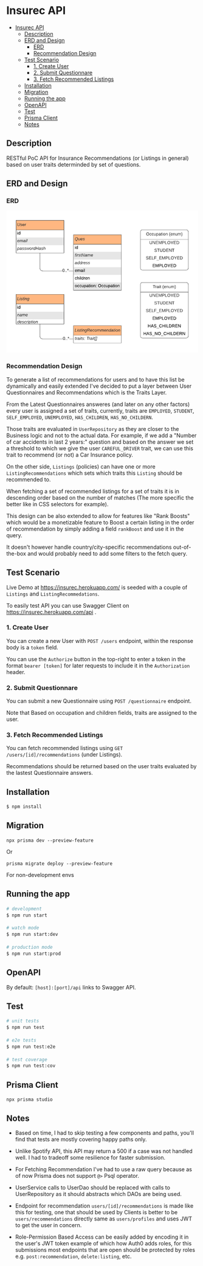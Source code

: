 # Insurec API

- [Insurec API](#insurec-api)
  * [Description](#description)
  * [ERD and Design](#erd-and-design)
    + [ERD](#erd)
    + [Recommendation Design](#recommendation-design)
  * [Test Scenario](#test-scenario)
    + [1. Create User](#1-create-user)
    + [2. Submit Questionnare](#2-submit-questionnare)
    + [3. Fetch Recommended Listings](#3-fetch-recommended-listings)
  * [Installation](#installation)
  * [Migration](#migration)
  * [Running the app](#running-the-app)
  * [OpenAPI](#openapi)
  * [Test](#test)
  * [Prisma Client](#prisma-client)
  * [Notes](#notes)

## Description

RESTful PoC API for Insurance Recommendations (or Listings in general) based on user traits determinded by set of questions.

## ERD and Design

### ERD

![alt text](./ERD.png "ERD")

### Recommendation Design
To generate a list of recommendations for users and to have this list be dynamically and easily extended I've decided to put a layer between User Questionnaires and Recommendations which is the Traits Layer.

From the Latest Questionnaires answeres (and later on any other factors) every user is assigned a set of traits, currently, traits are `EMPLOYED`, `STUDENT`, `SELF_EMPLOYED`, `UNEMPLOYED`, `HAS_CHILDREN`, `HAS_NO_CHILDERN`.

Those traits are evaluated in `UserRepository` as they are closer to the Business logic and not to the actual data. For example, if we add a "Number of car accidents in last 2 years:" question and based on the answer we set a threshold to which we give the user `CAREFUL_DRIVER` trait, we can use this trait to recommend (or not) a Car Insurance policy.

On the other side, `Listings` (policies) can have one or more `ListingRecommendations` which sets which traits this `Listing` should be recommended to.

When fetching a set of recommended listings for a set of traits it is in descending order based on the number of matches (The more specific the better like in CSS selectors for example).

This design can be also extended to allow for features like "Rank Boosts" which would be a monetizable feature to Boost a certain listing in the order of recommendation by simply adding a field `rankBoost` and use it in the query.

It doesn't however handle country/city-specific recommendations out-of-the-box and would probably need to add some filters to the fetch query.

## Test Scenario
Live Demo at https://insurec.herokuapp.com/ is seeded with a couple of `Listings` and `ListingRecommedations`.

To easily test API you can use Swagger Client on https://insurec.herokuapp.com/api .

### 1. Create User

You can create a new User with `POST /users` endpoint, within the response body is a `token` field.

You can use the `Authorize` button in the top-right to enter a token in the format `bearer [token]` for later requests to include it in the `Authorization` header.

### 2. Submit Questionnare

You can submit a new Questionnaire using `POST /questionnaire` endpoint.

Note that Based on occupation and children fields, traits are assigned to the user.

### 3. Fetch Recommended Listings

You can fetch recommended listings using `GET /users/[id]/recommendations` (under Listings).

Recommendations should be returned based on the user traits evaluated by the lastest Questionnaire answers.

## Installation

```bash
$ npm install
```

## Migration

```
npx prisma dev --preview-feature
```

Or

```
prisma migrate deploy --preview-feature
```

For non-development envs

## Running the app

```bash
# development
$ npm run start

# watch mode
$ npm run start:dev

# production mode
$ npm run start:prod
```

## OpenAPI

By default: `[host]:[port]/api` links to Swagger API.

## Test

```bash
# unit tests
$ npm run test

# e2e tests
$ npm run test:e2e

# test coverage
$ npm run test:cov
```

## Prisma Client

```
npx prisma studio
```

## Notes

- Based on time, I had to skip testing a few components and paths, you'll find that tests are mostly covering happy paths only.

- Unlike Spotify API, this API may return a 500 if a case was not handled well. I had to tradeoff some resilience for faster submission.

- For Fetching Recommendation I've had to use a raw query because as of now Prisma does not support `@>` Psql operator.

- UserService calls to UserDao should be replaced with calls to UserRepository as it should abstracts which DAOs are being used.

- Endpoint for recommendation `users/[id]/recommendations` is made like this for testing, one that should be used by Clients is better to be `users/recommendations` directly same as `users/profiles` and uses JWT to get the user in concern.

- Role-Permission Based Access can be easily added by encoding it in the user's JWT token example of which how Auth0 adds roles, for this submissions most endpoints that are open should be protected by roles e.g. `post:recommendation`, `delete:listing`, etc.
